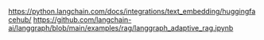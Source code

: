 https://python.langchain.com/docs/integrations/text_embedding/huggingfacehub/
https://github.com/langchain-ai/langgraph/blob/main/examples/rag/langgraph_adaptive_rag.ipynb
